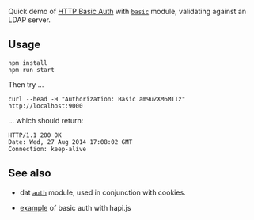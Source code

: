 Quick demo of [HTTP Basic Auth](http://en.wikipedia.org/wiki/Basic_access_authentication) with [`basic`](https://github.com/thisandagain/basic) module, validating against an LDAP server.


## Usage

    npm install
    npm run start

Then try ...

    curl --head -H "Authorization: Basic am9uZXM6MTIz" http://localhost:9000

... which should return:

    HTTP/1.1 200 OK
    Date: Wed, 27 Aug 2014 17:08:02 GMT
    Connection: keep-alive


## See also

* dat [`auth`](https://github.com/maxogden/dat/blob/master/lib/auth.js) module,
  used in conjunction with cookies.

* [example](https://github.com/joyrexus/sandbox/tree/master/hapi-auth) of basic auth with hapi.js
